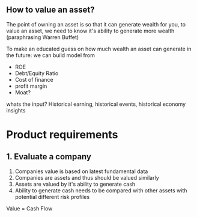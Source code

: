 ## How to value an asset?

The point of owning an asset is so that it can generate wealth for you, to value an asset, we need to know it's ability to generate more wealth (paraphrasing Warren Buffet)

To make an educated guess on how much wealth an asset can generate in the future: we can build model from

- ROE
- Debt/Equity Ratio
- Cost of finance
- profit margin
- Moat?

whats the input?
Historical earning, historical events, historical economy insights

# Product requirements

## 1. Evaluate a company

1. Companies value is based on latest fundamental data
2. Companies are assets and thus should be valued similarly
3. Assets are valued by it's ability to generate cash
4. Ability to generate cash needs to be compared with other assets with potential different risk profiles

Value = Cash Flow
